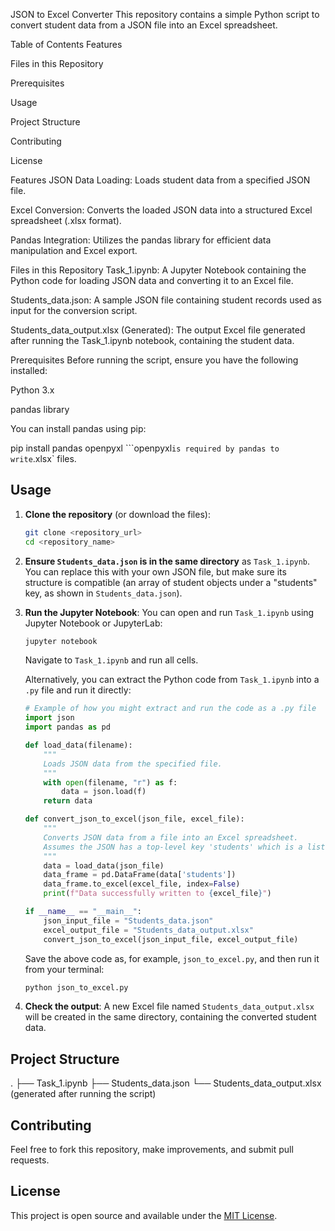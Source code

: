 JSON to Excel Converter
This repository contains a simple Python script to convert student data from a JSON file into an Excel spreadsheet.

Table of Contents
Features

Files in this Repository

Prerequisites

Usage

Project Structure

Contributing

License

Features
JSON Data Loading: Loads student data from a specified JSON file.

Excel Conversion: Converts the loaded JSON data into a structured Excel spreadsheet (.xlsx format).

Pandas Integration: Utilizes the pandas library for efficient data manipulation and Excel export.

Files in this Repository
Task_1.ipynb: A Jupyter Notebook containing the Python code for loading JSON data and converting it to an Excel file.

Students_data.json: A sample JSON file containing student records used as input for the conversion script.

Students_data_output.xlsx (Generated): The output Excel file generated after running the Task_1.ipynb notebook, containing the student data.

Prerequisites
Before running the script, ensure you have the following installed:

Python 3.x

pandas library

You can install pandas using pip:

pip install pandas openpyxl
```openpyxl` is required by pandas to write `.xlsx` files.

## Usage

1.  **Clone the repository** (or download the files):

    ```bash
    git clone <repository_url>
    cd <repository_name>
    ```

2.  **Ensure `Students_data.json` is in the same directory** as `Task_1.ipynb`. You can replace this with your own JSON file, but make sure its structure is compatible (an array of student objects under a "students" key, as shown in `Students_data.json`).

3.  **Run the Jupyter Notebook**:
    You can open and run `Task_1.ipynb` using Jupyter Notebook or JupyterLab:

    ```bash
    jupyter notebook
    ```
    Navigate to `Task_1.ipynb` and run all cells.

    Alternatively, you can extract the Python code from `Task_1.ipynb` into a `.py` file and run it directly:

    ```python
    # Example of how you might extract and run the code as a .py file
    import json
    import pandas as pd

    def load_data(filename):
        """
        Loads JSON data from the specified file.
        """
        with open(filename, "r") as f:
            data = json.load(f)
        return data

    def convert_json_to_excel(json_file, excel_file):
        """
        Converts JSON data from a file into an Excel spreadsheet.
        Assumes the JSON has a top-level key 'students' which is a list of dictionaries.
        """
        data = load_data(json_file)
        data_frame = pd.DataFrame(data['students'])
        data_frame.to_excel(excel_file, index=False)
        print(f"Data successfully written to {excel_file}")

    if __name__ == "__main__":
        json_input_file = "Students_data.json"
        excel_output_file = "Students_data_output.xlsx"
        convert_json_to_excel(json_input_file, excel_output_file)

    ```
    Save the above code as, for example, `json_to_excel.py`, and then run it from your terminal:

    ```bash
    python json_to_excel.py
    ```

4.  **Check the output**: A new Excel file named `Students_data_output.xlsx` will be created in the same directory, containing the converted student data.

## Project Structure


.
├── Task_1.ipynb
├── Students_data.json
└── Students_data_output.xlsx (generated after running the script)


## Contributing

Feel free to fork this repository, make improvements, and submit pull requests.

## License

This project is open source and available under the [MIT License](LICENSE).
